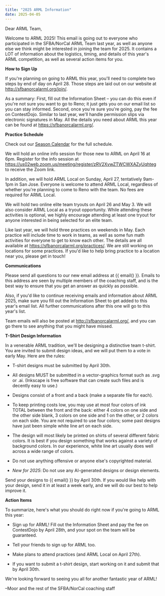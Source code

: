```yaml
---
title: "2025 ARML Information"
date: 2025-04-05
---
```


Dear ARML Team,

Welcome to ARML 2025! This email is going out to everyone who participated in the SFBA/NorCal ARML Team last year, as well as anyone else we think might be interested in joining the team for 2025. It contains a LOT of information about the logistics, timing, and details of this year's ARML competition, as well as several action items for you.

**How to Sign Up**

If you're planning on going to ARML this year, you'll need to complete two steps by end of day on April 28. Those steps are laid out on our website at http://sfbanorcalarml.org/join/.

As a summary: First, fill out the Information Sheet – you can do this even if you're not sure you want to go to Reno; it just gets you on our email list so you can stay informed. Second, once you're sure you're going, pay the fee on ContestDojo. Similar to last year, we'll handle permission slips via electronic signatures in May. All the details you need about ARML this year can be found at https://sfbanorcalarml.org/.

**Practice Schedule**

Check out our [Season Calendar](/news/season-2025/2025-calendar/) for the full schedule.

We will hold an online info session for those new to ARML on April 16
at 6pm. Register for the info session at https://us02web.zoom.us/meeting/register/zRV2XvwZTWCWXAZyUqhteg to receive the Zoom link.

In addition, we will hold ARML Local on Sunday, April 27, tentatively 9am-1pm in
San Jose. Everyone is welcome to attend ARML Local, regardless of whether you're
planning to come to Reno with the team. No fees are
required for ARML Local.

We will hold two online elite team tryouts on April 26 and May 3. We will
also consider ARML Local as a tryout opportunity. While attending these
activities is optional, we highly encourage attending at least one tryout for
anyone interested in being selected for an elite team.

Like last year, we will hold three practices on weekends in May. Each practice
will include time to work in teams, as well as some fun math activities for
everyone to get to know each other. The details are all available at
https://sfbanorcalarml.org/practices/. We are still working on locations for
some practices. If you'd like to help bring practice to a location near you,
please get in touch!

**Communications**

Please send all questions to our new email address at {{ email() }}.
Emails to this address are seen by multiple members of the coaching staff, and
is the best way to ensure that you get an answer as quickly as possible.

Also, if you'd like to continue receiving emails and information about ARML
2025, make sure you fill out the Information Sheet to get added to this year's
email list. All further communications after this one will go to this year's
list.

Team emails will also be posted at http://sfbanorcalarml.org/, and you can go
there to see anything that you might have missed.

**T-Shirt Design Information**

In a venerable ARML tradition, we'll be designing a distinctive team t-shirt. You are invited to submit design ideas, and we will put them to a vote in early May. Here are the rules:

- T-shirt designs must be submitted by April 30th.

- All designs MUST be submitted in a vector-graphics format such as .svg or .ai. (Inkscape is free software that can create such files and is decently easy to use.)

- Designs consist of a front and a back (make a separate file for each).

- To keep printing costs low, you may use at most four colors of ink TOTAL between the front and the back: either 4 colors on one side and the other side blank, 3 colors on one side and 1 on the other, or 2 colors on each side. You are not required to use four colors; some past designs have just been simple white line art on each side.

- The design will most likely be printed on shirts of several different fabric colors. It is best if you design something that works against a variety of background colors. In our experience, white line art usually does well across a wide range of colors.

- Do not use anything offensive or anyone else's copyrighted material.

- *New for 2025*: Do not use any AI-generated designs or design elements.

Send your designs to {{ email() }} by April 30th. If you would like help with your design, send it in at least a week early, and we will do our best to help improve it.

**Action Items**

To summarize, here's what you should do right now if you're going to ARML this year:

- Sign up for ARML! Fill out the Information Sheet and pay the fee on ContestDojo by April 28th, and your spot on the team will be guaranteed.

- Tell your friends to sign up for ARML too.

- Make plans to attend practices (and ARML Local on April 27th).

- If you want to submit a t-shirt design, start working on it and submit that by April 30th.

We're looking forward to seeing you all for another fantastic year of ARML!

–Moor and the rest of the SFBA/NorCal coaching staff
